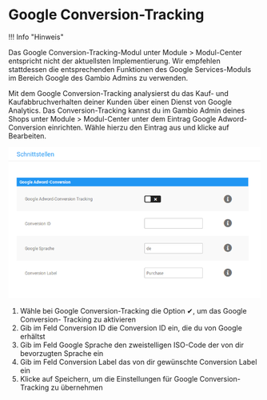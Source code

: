 # Google Conversion-Tracking 

!!! Info "Hinweis"
	

Das Google Conversion-Tracking-Modul unter Module \> Modul-Center entspricht nicht der aktuellsten Implementierung. Wir empfehlen stattdessen die entsprechenden Funktionen des Google Services-Moduls im Bereich Google des Gambio Admins zu verwenden.

Mit dem Google Conversion-Tracking analysierst du das Kauf- und Kaufabbruchverhalten deiner Kunden über einen Dienst von Google Analytics. Das Conversion-Tracking kannst du im Gambio Admin deines Shops unter Module \> Modul-Center unter dem Eintrag Google Adword-Conversion einrichten. Wähle hierzu den Eintrag aus und klicke auf Bearbeiten.

![](Bilder/google_conversion_tracking_20190703_HB_019.png "Google Conversion-Tracking")

1.  Wähle bei Google Conversion-Tracking die Option ✔, um das Google Conversion- Tracking zu aktivieren
2.  Gib im Feld Conversion ID die Conversion ID ein, die du von Google erhältst
3.  Gib im Feld Google Sprache den zweistelligen ISO-Code der von dir bevorzugten Sprache ein
4.  Gib im Feld Conversion Label das von dir gewünschte Conversion Label ein
5.  Klicke auf Speichern, um die Einstellungen für Google Conversion-Tracking zu übernehmen



